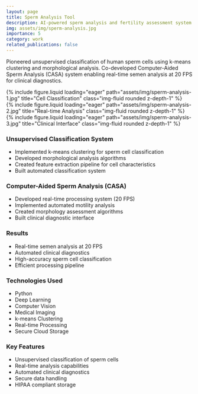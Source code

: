 ```yaml
---
layout: page
title: Sperm Analysis Tool
description: AI-powered sperm analysis and fertility assessment system with real-time CASA capabilities.
img: assets/img/sperm-analysis.jpg
importance: 5
category: work
related_publications: false
---
```


Pioneered unsupervised classification of human sperm cells using k-means clustering and morphological analysis. Co-developed Computer-Aided Sperm Analysis (CASA) system enabling real-time semen analysis at 20 FPS for clinical diagnostics.

<div class="row">
    <div class="col-sm mt-3 mt-md-0">
        {% include figure.liquid loading="eager" path="assets/img/sperm-analysis-1.jpg" title="Cell Classification" class="img-fluid rounded z-depth-1" %}
    </div>
    <div class="col-sm mt-3 mt-md-0">
        {% include figure.liquid loading="eager" path="assets/img/sperm-analysis-2.jpg" title="Real-time Analysis" class="img-fluid rounded z-depth-1" %}
    </div>
    <div class="col-sm mt-3 mt-md-0">
        {% include figure.liquid loading="eager" path="assets/img/sperm-analysis-3.jpg" title="Clinical Interface" class="img-fluid rounded z-depth-1" %}
    </div>
</div>

### Unsupervised Classification System
- Implemented k-means clustering for sperm cell classification
- Developed morphological analysis algorithms
- Created feature extraction pipeline for cell characteristics
- Built automated classification system

### Computer-Aided Sperm Analysis (CASA)
- Developed real-time processing system (20 FPS)
- Implemented automated motility analysis
- Created morphology assessment algorithms
- Built clinical diagnostic interface

### Results
- Real-time semen analysis at 20 FPS
- Automated clinical diagnostics
- High-accuracy sperm cell classification
- Efficient processing pipeline

### Technologies Used
- Python
- Deep Learning
- Computer Vision
- Medical Imaging
- k-means Clustering
- Real-time Processing
- Secure Cloud Storage

### Key Features
- Unsupervised classification of sperm cells
- Real-time analysis capabilities
- Automated clinical diagnostics
- Secure data handling
- HIPAA compliant storage 